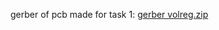 gerber of pcb made for task 1:
[gerber volreg.zip](https://github.com/samarthm04/FinalTask_Manas/files/11231445/gerber.volreg.zip)

